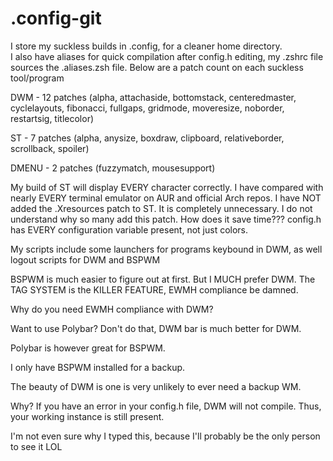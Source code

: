 # .config-git
I store my suckless builds in .config, for a cleaner home directory.  
I also have aliases for quick compilation after config.h editing, my .zshrc file sources the .aliases.zsh file.
Below are a patch count on each suckless tool/program

DWM - 12 patches (alpha, attachaside, bottomstack, centeredmaster, cyclelayouts, fibonacci, fullgaps, gridmode, moveresize, 
noborder, restartsig, titlecolor)

ST - 7 patches (alpha, anysize, boxdraw, clipboard, relativeborder, scrollback, spoiler)

DMENU - 2 patches (fuzzymatch, mousesupport)

My build of ST will display EVERY character correctly.  I have compared with nearly EVERY terminal emulator on AUR and official
Arch repos.  I have NOT added the .Xresources patch to ST. It is completely unnecessary.
I do not understand why so many add this patch.
How does it save time???  config.h has EVERY configuration variable present, not just colors.

My scripts include some launchers for programs keybound in DWM,
as well logout scripts for DWM and BSPWM

BSPWM is much easier to figure out at first.  But I MUCH prefer DWM.
The TAG SYSTEM is the KILLER FEATURE, EWMH compliance be damned.

Why do you need EWMH compliance with DWM?

Want to use Polybar?  Don't do that, DWM bar is much better for DWM.

Polybar is however great for BSPWM.

I only have BSPWM installed for a backup.

The beauty of DWM is one is very unlikely to ever need a backup WM.

Why?  If you have an error in your config.h file, DWM will not compile.  Thus, your working instance is still present.

I'm not even sure why I typed this, because I'll probably be the only person to see it LOL
